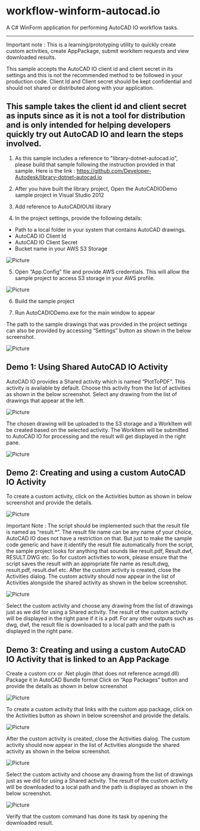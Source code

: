 workflow-winform-autocad.io
===========================

A C# WinForm application for performing AutoCAD IO workflow tasks.

--------------------------------------------------------------------
Important note :
This is a learning/prototyping utility to quickly create custom activities, create AppPackage, 
submit workitem requests and view downloaded results.

This sample accepts the AutoCAD IO client id and client secret in its settings and this is not 
the recommended method to be followed in your production code.
Client Id and Client secret should be kept confidential and should not shared or distributed
along with your application.

This sample takes the client id and client secret as inputs since as it is not a tool for distribution 
and is only intended for helping developers quickly try out AutoCAD IO and learn the steps involved.
----------------------------------------------------------------------

1) As this sample includes a reference to "library-dotnet-autocad.io", please build
that sample following the instruction provided in that sample. Here is the link :
https://github.com/Developer-Autodesk/library-dotnet-autocad.io

2) After you have built the library project, 
Open the AutoCADIODemo sample project in Visual Studio 2012

3) Add reference to AutoCADIOUtil library

4) In the project settings, provide the following details:
-	Path to a local folder in your system that contains AutoCAD drawings.
-	AutoCAD IO Client Id
-	AutoCAD IO Client Secret
-	Bucket name in your AWS S3 Storage

![Picture](https://github.com/Developer-Autodesk/workflow-winform-autocad.io/blob/master/assets/1.png)

5) Open “App.Config” file and provide AWS credentials. This will allow the sample project to access S3 storage in your 
AWS profile.

![Picture](https://github.com/Developer-Autodesk/workflow-winform-autocad.io/blob/master/assets/2.png)

6) Build the sample project

7) Run AutoCADIODemo.exe for the main window to appear

The path to the sample drawings that was provided in the project settings can also be provided by accessing 
“Settings” button as shown in the below screenshot.

![Picture](https://github.com/Developer-Autodesk/workflow-winform-autocad.io/blob/master/assets/3.png)
 
Demo 1: Using Shared AutoCAD IO Activity
-----------------------------------------------------------------------------------------------------------------------------
AutoCAD IO provides a Shared activity which is named “PlotToPDF”. This activity is available by default. 
Choose this activity from the list of activities as shown in the below screenshot.
Select any drawing from the list of drawings that appear at the left. 

![Picture](https://github.com/Developer-Autodesk/workflow-winform-autocad.io/blob/master/assets/4.png)

The chosen drawing will be uploaded to the S3 storage and a WorkItem will be created based on the selected activity. 
The WorkItem will be submitted to AutoCAD IO for processing and the result will get displayed in the right pane.
 
 ![Picture](https://github.com/Developer-Autodesk/workflow-winform-autocad.io/blob/master/assets/5.png)
 
Demo 2: Creating and using a custom AutoCAD IO Activity 
-----------------------------------------------------------------------------------------------------------------------------
To create a custom activity, click on the Activities button as shown in below screenshot and provide the details.
 
![Picture](https://github.com/Developer-Autodesk/workflow-winform-autocad.io/blob/master/assets/6.png)
 
Important Note : The script should be implemented such that the result file is named as “result.*”. 
The result file name can be any name of your choice, AutoCAD IO does not have a restriction on that. 
But just to make the sample code generic and have it identify the result file automatically from the script, 
the sample project looks for anything that sounds like result.pdf, Result.dwf, RESULT.DWG etc. So for custom activities 
to work, please ensure that the script saves the result with an appropriate file name as result.dwg, result.pdf, result.dwf etc.
After the custom activity is created, close the Activities dialog.
The custom activity should now appear in the list of Activities alongside the shared activity as shown in the below screenshot. 

![Picture](https://github.com/Developer-Autodesk/workflow-winform-autocad.io/blob/master/assets/7.png)
 
Select the custom activity and choose any drawing from the list of drawings just as we did for using a Shared activity.
The result of the custom activity will be displayed in the right pane if it is a pdf. For any other outputs such as dwg, dwf, 
the result file is downloaded to a local path and the path is displayed in the right pane.

Demo 3: Creating and using a custom AutoCAD IO Activity that is linked to an App Package 
-----------------------------------------------------------------------------------------------------------------------------

Create a custom crx or .Net plugin (that does not reference acmgd.dll)
Package it in AutoCAD Bundle format
Click on “App Packages” button and provide the details as shown in below screenshot
 
![Picture](https://github.com/Developer-Autodesk/workflow-winform-autocad.io/blob/master/assets/8.png)
 
To create a custom activity that links with the custom app package, click on the Activities button as 
shown in below screenshot and provide the details.
 
![Picture](https://github.com/Developer-Autodesk/workflow-winform-autocad.io/blob/master/assets/9.png)

After the custom activity is created, close the Activities dialog.
The custom activity should now appear in the list of Activities alongside the shared activity as shown in the below screenshot. 
 
![Picture](https://github.com/Developer-Autodesk/workflow-winform-autocad.io/blob/master/assets/10.png)
 
Select the custom activity and choose any drawing from the list of drawings just as we did for using a Shared activity.
The result of the custom activity will be downloaded to a local path and the path is displayed as shown in the below screenshot. 
 
![Picture](https://github.com/Developer-Autodesk/workflow-winform-autocad.io/blob/master/assets/11.png)
 
Verify that the custom command has done its task by opening the downloaded result.
